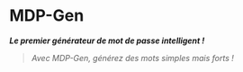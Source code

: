 # MDP-Gen
___Le premier générateur de mot de passe intelligent !___

> _Avec MDP-Gen, générez des mots simples mais forts !_

